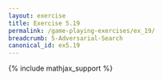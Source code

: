 ```yaml
---
layout: exercise
title: Exercise 5.19
permalink: /game-playing-exercises/ex_19/
breadcrumb: 5-Adversarial-Search
canonical_id: ex5.19
---
```


{% include mathjax_support %}
